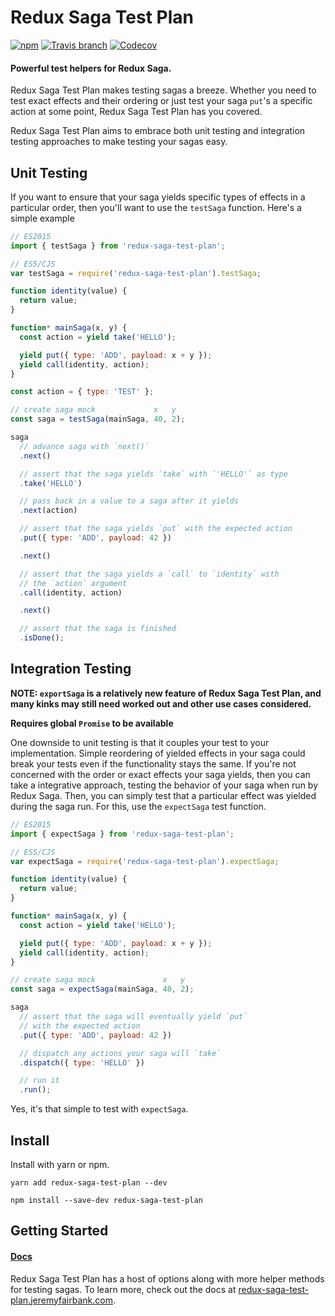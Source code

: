 # Redux Saga Test Plan

[![npm](https://img.shields.io/npm/v/redux-saga-test-plan.svg?style=flat-square)](https://www.npmjs.com/package/redux-saga-test-plan)
[![Travis branch](https://img.shields.io/travis/jfairbank/redux-saga-test-plan/master.svg?style=flat-square)](https://travis-ci.org/jfairbank/redux-saga-test-plan)
[![Codecov](https://img.shields.io/codecov/c/github/jfairbank/redux-saga-test-plan.svg?style=flat-square)](https://codecov.io/gh/jfairbank/redux-saga-test-plan)

#### Powerful test helpers for Redux Saga.

Redux Saga Test Plan makes testing sagas a breeze. Whether you need to test
exact effects and their ordering or just test your saga `put`'s a specific
action at some point, Redux Saga Test Plan has you covered.

Redux Saga Test Plan aims to embrace both unit testing and integration testing
approaches to make testing your sagas easy.

## Unit Testing

If you want to ensure that your saga yields specific types of effects in a
particular order, then you'll want to use the `testSaga` function. Here's a
simple example

```js
// ES2015
import { testSaga } from 'redux-saga-test-plan';

// ES5/CJS
var testSaga = require('redux-saga-test-plan').testSaga;

function identity(value) {
  return value;
}

function* mainSaga(x, y) {
  const action = yield take('HELLO');

  yield put({ type: 'ADD', payload: x + y });
  yield call(identity, action);
}

const action = { type: 'TEST' };

// create saga mock             x   y
const saga = testSaga(mainSaga, 40, 2);

saga
  // advance saga with `next()`
  .next()

  // assert that the saga yields `take` with `'HELLO'` as type
  .take('HELLO')

  // pass back in a value to a saga after it yields
  .next(action)

  // assert that the saga yields `put` with the expected action
  .put({ type: 'ADD', payload: 42 })

  .next()

  // assert that the saga yields a `call` to `identity` with
  // the `action` argument
  .call(identity, action)

  .next()

  // assert that the saga is finished
  .isDone();
```

## Integration Testing

**NOTE: `exportSaga` is a relatively new feature of Redux Saga Test Plan, and
many kinks may still need worked out and other use cases considered.**

**Requires global `Promise` to be available**

One downside to unit testing is that it couples your test to your
implementation. Simple reordering of yielded effects in your saga could break
your tests even if the functionality stays the same. If you're not concerned
with the order or exact effects your saga yields, then you can take a
integrative approach, testing the behavior of your saga when run by Redux Saga.
Then, you can simply test that a particular effect was yielded during the saga
run. For this, use the `expectSaga` test function.

```js
// ES2015
import { expectSaga } from 'redux-saga-test-plan';

// ES5/CJS
var expectSaga = require('redux-saga-test-plan').expectSaga;

function identity(value) {
  return value;
}

function* mainSaga(x, y) {
  const action = yield take('HELLO');

  yield put({ type: 'ADD', payload: x + y });
  yield call(identity, action);
}

// create saga mock               x   y
const saga = expectSaga(mainSaga, 40, 2);

saga
  // assert that the saga will eventually yield `put`
  // with the expected action
  .put({ type: 'ADD', payload: 42 })

  // dispatch any actions your saga will `take`
  .dispatch({ type: 'HELLO' })

  // run it
  .run();
```

Yes, it's that simple to test with `expectSaga`.

## Install

Install with yarn or npm.

```
yarn add redux-saga-test-plan --dev
```

```
npm install --save-dev redux-saga-test-plan
```

## Getting Started

#### [Docs](http://redux-saga-test-plan.jeremyfairbank.com)

Redux Saga Test Plan has a host of options along with more helper methods for
testing sagas. To learn more, check out the docs at
[redux-saga-test-plan.jeremyfairbank.com](http://redux-saga-test-plan.jeremyfairbank.com).
